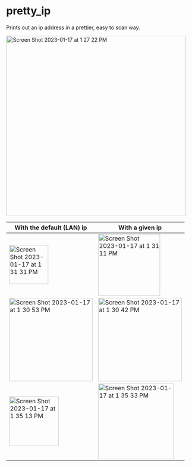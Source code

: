 # pretty_ip

Prints out an ip address in a prettier, easy to scan way. 

<img width="484" alt="Screen Shot 2023-01-17 at 1 27 22 PM" src="https://user-images.githubusercontent.com/10187351/212994787-82c2979b-b4ff-4774-8d3d-3270da9036ee.png">

| With the default (LAN) ip | With a given ip |
|-|-|
|<img width="105" alt="Screen Shot 2023-01-17 at 1 31 31 PM" src="https://user-images.githubusercontent.com/10187351/212994541-0e69f875-d0a6-4be6-a744-85adf3d01272.png">|<img width="166" alt="Screen Shot 2023-01-17 at 1 31 11 PM" src="https://user-images.githubusercontent.com/10187351/212994543-103d7c03-1b06-4b38-9011-b5e7d2eaff86.png">|
|<img width="224" alt="Screen Shot 2023-01-17 at 1 30 53 PM" src="https://user-images.githubusercontent.com/10187351/212994544-48770e7e-ba07-4e08-bd68-ebf4619fb0b2.png">|<img width="224" alt="Screen Shot 2023-01-17 at 1 30 42 PM" src="https://user-images.githubusercontent.com/10187351/212994546-1c21b21a-8a40-49f0-b56d-a96f0e64c71c.png">|
|<img width="133" alt="Screen Shot 2023-01-17 at 1 35 13 PM" src="https://user-images.githubusercontent.com/10187351/212995199-1a04e0cd-db56-4acd-818b-6f82eb35f522.png">|<img width="203" alt="Screen Shot 2023-01-17 at 1 35 33 PM" src="https://user-images.githubusercontent.com/10187351/212995217-03a504f0-1ab3-48ba-b687-1c2684f6af4d.png">|

